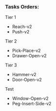 ### Tasks Orders:

Tier 1

- Reach-v2
- Push-v2

Tier 2

- Pick-Place-v2
- Drawer-Open-v2

Tier 3

- Hammer-v2
- Door-Open-v2

Test

- Window-Open-v2
- Peg-Insert-Side-v2

